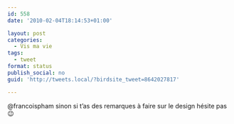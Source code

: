 ```yaml
---
id: 558
date: '2010-02-04T18:14:53+01:00'

layout: post
categories:
  - Vis ma vie
tags:
  - tweet
format: status
publish_social: no
guid: 'http://tweets.local/?birdsite_tweet=8642027817'

---
```


@francoispham sinon si t’as des remarques à faire sur le design hésite pas 😉